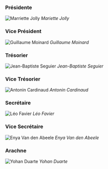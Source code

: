 <div class="member-card">

  ### Présidente
  ![Marriette Jolly](/assets/data/events-pics/2021_Mariette.avif)
  *Mariette Jolly*

</div>

<div class="member-card">

  ### Vice Président
  ![Guillaume Moinard](/assets/data/events-pics/2021_FoxWill.avif)
  *Guillaume Moinard*

</div>

<div class="member-card">

  ### Trésorier
  ![Jean-Baptiste Seguier](/assets/data/events-pics/2021_JB.avif)
  *Jean-Baptiste Seguier*

</div>

<div class="member-card">

  ### Vice Trésorier
  ![Antonin Cardinaud](/assets/data/events-pics/2021_LJF.avif)
  *Antonin Cardinaud*

</div>

<div class="member-card">

  ### Secrétaire
  ![Léo Favier](/assets/data/events-pics/2021_Léo.avif)
  *Léo Favier*

</div>

<div class="member-card">

  ### Vice Secrétaire
  ![Enya Van den Abeele](/assets/data/events-pics/2021_Enya.avif)
  *Enya Van den Abeele*

</div>


<div class="member-card">

  ### Arachne
  ![Yohan Duarte](/assets/data/events-pics/2021_Yohan.avif)
  *Yohan Duarte*

</div>
